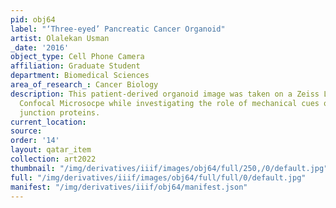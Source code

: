 ```yaml
---
pid: obj64
label: "‘Three-eyed’ Pancreatic Cancer Organoid"
artist: Olalekan Usman
_date: '2016'
object_type: Cell Phone Camera
affiliation: Graduate Student
department: Biomedical Sciences
area_of_research_: Cancer Biology
description: This patient-derived organoid image was taken on a Zeiss Laser Scanning
  Confocal Microsocpe while investigating the role of mechanical cues on cell-cell
  junction proteins.
current_location: 
source: 
order: '14'
layout: qatar_item
collection: art2022
thumbnail: "/img/derivatives/iiif/images/obj64/full/250,/0/default.jpg"
full: "/img/derivatives/iiif/images/obj64/full/full/0/default.jpg"
manifest: "/img/derivatives/iiif/obj64/manifest.json"
---
```

